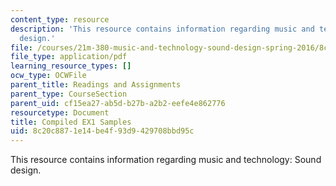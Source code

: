 ```yaml
---
content_type: resource
description: 'This resource contains information regarding music and technology: Sound
  design.'
file: /courses/21m-380-music-and-technology-sound-design-spring-2016/8c20c8871e14be4f93d9429708bbd95c_MIT21M_380S16_assn_ex1_stu.pdf
file_type: application/pdf
learning_resource_types: []
ocw_type: OCWFile
parent_title: Readings and Assignments
parent_type: CourseSection
parent_uid: cf15ea27-ab5d-b27b-a2b2-eefe4e862776
resourcetype: Document
title: Compiled EX1 Samples
uid: 8c20c887-1e14-be4f-93d9-429708bbd95c
---
```

This resource contains information regarding music and technology: Sound design.

